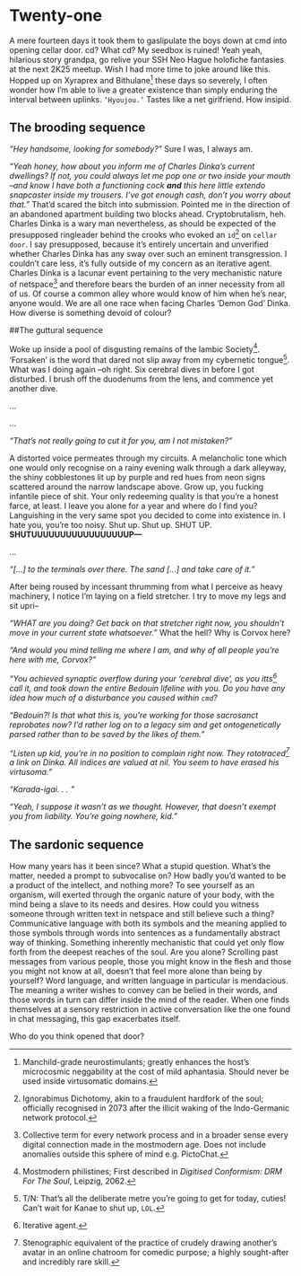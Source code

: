 # Twenty-one

A mere fourteen days it took them to gaslipulate the boys down at cmd into opening cellar door. cd? What cd? My seedbox is ruined! Yeah yeah, hilarious story grandpa, go relive your SSH Neo Hague holofiche fantasies at the next 2K25 meetup. Wish I had more time to joke around like this. Hopped up on Xyraprex and Bithulane[^1] these days so severely, I often wonder how I’m able to live a greater existence than simply enduring the interval between uplinks. ```‘Hyoujou.’``` Tastes like a net girlfriend. How insipid.

## The brooding sequence

*“Hey handsome, looking for somebody?”* Sure I was, I always am.

*“Yeah honey, how about you inform me of Charles Dinka’s current dwellings? If not, you could always let me pop one or two inside your mouth –and know I have both a functioning cock **and** this here little extendo snapcaster inside my trousers. I’ve got enough cash, don’t you worry about that.”* That’d scared the bitch into submission. Pointed me in the direction of an abandoned apartment building two blocks ahead. Cryptobrutalism, heh. Charles Dinka is a wary man nevertheless, as should be expected of the presupposed ringleader behind the crooks who evoked an ```id```[^3] on ```cellar door```. I say presupposed, because it’s entirely uncertain and unverified whether Charles Dinka has any sway over such an eminent transgression. I couldn’t care less, it’s fully outside of my concern as an iterative agent. Charles Dinka is a lacunar event pertaining to the very mechanistic nature of netspace[^4] and therefore bears the burden of an inner necessity from all of us. Of course a common alley whore would know of him when he’s near, anyone would. We are all one race when facing Charles ‘Demon God’ Dinka. How diverse is something devoid of colour?

[^1]: Manchild-grade neurostimulants; greatly enhances the host’s microcosmic neggability at the cost of mild aphantasia. Should never be used inside virtusomatic domains.
[^2]: Cybernet in which one manifests a virtual body imperceivable to other end-users; ‘karada-ijou’.
[^3]: Ignorabimus Dichotomy, akin to a fraudulent hardfork of the soul; officially recognised in 2073 after the illicit waking of the Indo-Germanic network protocol.

##The guttural sequence

Woke up inside a pool of disgusting remains of the Iambic Society[^5]. ‘Forsaken’ is the word that dared not slip away from my cybernetic tongue[^6]. What was I doing again –oh right. Six cerebral dives in before I got disturbed. I brush off the duodenums from the lens, and commence yet another dive.

...

...

*“That’s not really going to cut it for you, am I not mistaken?”*

A distorted voice permeates through my circuits. A melancholic tone which one would only recognise on a rainy evening walk through a dark alleyway, the shiny cobblestones lit up by purple and red hues from neon signs scattered around the narrow landscape above. Grow up, you fucking infantile piece of shit. Your only redeeming quality is that you’re a honest farce, at least. I leave you alone for a year and where do I find you? Languishing in the very same spot you decided to come into existence in. I hate you, you’re too noisy. Shut up. Shut up. SHUT UP. **SHUTUUUUUUUUUUUUUUUUUP—**

...

*“[...] to the terminals over there. The sand [...] and take care of it.”*

After being roused by incessant thrumming from what I perceive as heavy machinery, I notice I’m laying on a field stretcher. I try to move my legs and sit upri–

*“WHAT are you doing? Get back on that stretcher right now, you shouldn’t move in your current state whatsoever.”* What the hell? Why is Corvox here?

*“And would you mind telling me where I am, and why of all people you’re here with me, Corvox?”*

*“You achieved synaptic overflow during your ‘cerebral dive’, as you itts[^7] call it, and took down the entire Bedouin lifeline with you. Do you have any idea how much of a disturbance you caused within ```cmd```?*

*“Bedouin?! Is that what this is, you’re working for those sacrosanct reprobates now? I’d rather log on to a legacy sim and get ontogenetically parsed rather than to be saved by the likes of them.”*

*“Listen up kid, you’re in no position to complain right now. They rototraced[^8] a link on Dinka. All indices are valued at nil. You seem to have erased his virtusoma.”*

*“Karada-igai. . . ”*

*“Yeah, I suppose it wasn’t as we thought. However, that doesn’t exempt you from liability. You’re going nowhere, kid.”*

[^4]: Collective term for every network process and in a broader sense every digital connection made in the mostmodern age. Does not include anomalies outside this sphere of mind e.g. PictoChat.
[^5]: Mostmodern philistines; First described in *Digitised Conformism: DRM For The Soul*, Leipzig, 2062.
[^6]: T/N: That’s all the deliberate metre you’re going to get for today, cuties! Can’t wait for Kanae to shut up, ```LOL```.
[^7]: Iterative agent.
[^8]: Stenographic equivalent of the practice of crudely drawing another’s avatar in an online chatroom for comedic purpose; a highly sought-after and incredibly rare skill.


## The sardonic sequence

How many years has it been since? What a stupid question. What’s the matter, needed a prompt to subvocalise on? How badly you’d wanted to be a product of the intellect, and nothing more? To see yourself as an organism, will exerted through the organic nature of your body, with the mind being a slave to its needs and desires. How could you witness someone through written text in netspace and still believe such a thing? Communicative language with both its symbols and the meaning applied to those symbols through words into sentences as a fundamentally abstract way of thinking. Something inherently mechanistic that could yet only flow forth from the deepest reaches of the soul. Are you alone? Scrolling past messages from various people, those you might know in the flesh and those you might not know at all, doesn’t that feel more alone than being by yourself? Word language, and written language in particular is mendacious. The meaning a writer wishes to convey can be belied in their words, and those words in turn can differ inside the mind of the reader. When one finds themselves at a sensory restriction in active conversation like the one found in chat messaging, this gap exacerbates itself.

Who do you think opened that door?
